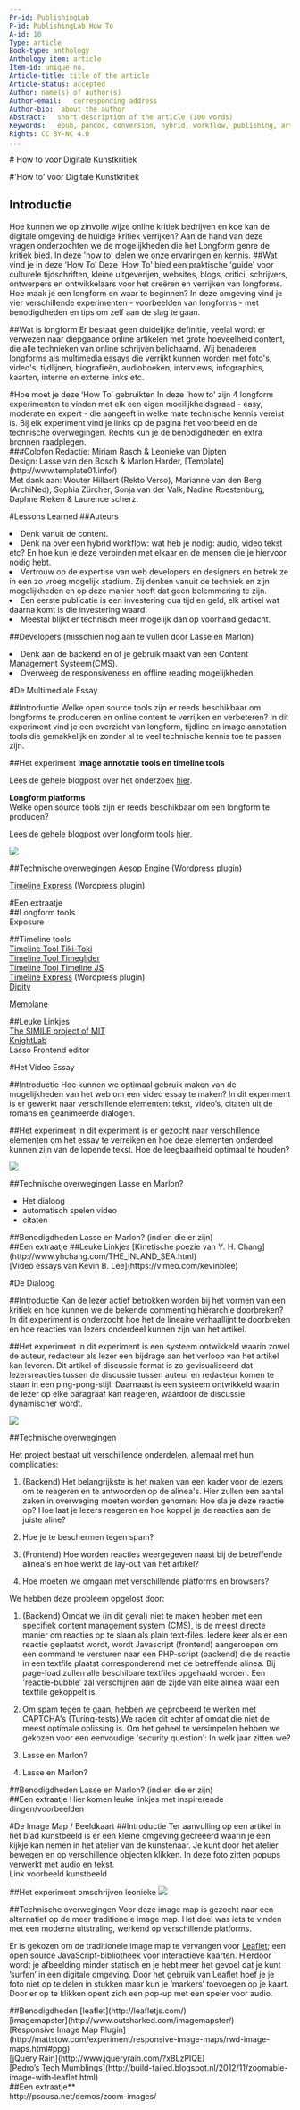 ```yaml
---
Pr-id: PublishingLab
P-id: PublishingLab How To
A-id: 10
Type: article
Book-type: anthology
Anthology item: article
Item-id: unique no.
Article-title: title of the article
Article-status: accepted
Author: name(s) of author(s)
Author-email:   corresponding address
Author-bio:  about the author
Abstract:   short description of the article (100 words)
Keywords:   epub, pandoc, conversion, hybrid, workflow, publishing, arts publishing, styles, css, markdown, design, ebooks, epub3, GitHub
Rights: CC BY-NC 4.0
...
```


<div class="pagetitle">
# How to voor Digitale Kunstkritiek
</div>

#'How to' voor Digitale Kunstkritiek

## Introductie
Hoe kunnen we op zinvolle wijze online kritiek bedrijven en koe kan de digitale omgeving de huidige kritiek verrijken? Aan de hand van deze vragen onderzochten we de mogelijkheden die het Longform genre de kritiek bied. In deze 'how to' delen we onze ervaringen en kennis. 
##Wat vind je in deze ‘How To’ 
Deze 'How To' bied een praktische 'guide' voor culturele tijdschriften, kleine uitgeverijen, websites, blogs, critici, schrijvers, ontwerpers en ontwikkelaars voor het creëren en verrijken van longforms. Hoe maak je een longform en waar te beginnen? In deze omgeving 
vind je vier verschillende experimenten - voorbeelden van longforms - met benodigdheden en tips om zelf aan de slag te gaan.  

##Wat is longform
Er bestaat geen duidelijke definitie, veelal wordt er verwezen naar diepgaande online artikelen met grote hoeveelheid content, die alle technieken van online schrijven belichaamd. Wij benaderen longforms als multimedia essays die verrijkt kunnen worden met foto's, video's, tijdlijnen, biografieën, audioboeken, interviews, infographics, kaarten, interne en externe links etc.

<div class="infobox">
#Hoe moet je deze ‘How To’ gebruikten 
In deze 'how to' zijn 4 longform experimenten te vinden met elk een eigen moeilijkheidsgraad - easy, moderate en expert - die aangeeft in welke mate technische kennis vereist is. Bij elk experiment vind je links op de pagina het voorbeeld en de technische overwegingen. Rechts kun je de benodigdheden en extra bronnen raadplegen. 
</div>

<div class="linkbox">
###Colofon
Redactie: Miriam Rasch & Leonieke van Dipten <br>
Design: Lasse van den Bosch & Marlon Harder, 
[Template](http://www.template01.info/)<br>
Met dank aan: Wouter Hillaert (Rekto Verso), Marianne van den Berg (ArchiNed), Sophia Zürcher, Sonja van der Valk, Nadine Roestenburg, Daphne Rieken & Laurence scherz.
</div>


#Lessons Learned
##Auteurs<br>
<li>Denk vanuit de content.</li>
<li>Denk na over een hybrid workflow: wat heb je nodig: audio, video tekst etc? En hoe kun je deze verbinden met elkaar en de mensen die je hiervoor nodig hebt. </li>
<li>Vertrouw op de expertise van web developers en designers en betrek ze in een zo vroeg mogelijk stadium. Zij denken vanuit de techniek en zijn mogelijkheden en op deze manier hoeft dat geen belemmering te zijn. </li>
<li>Een eerste publicatie is een investering qua tijd en geld, elk artikel wat daarna komt is die investering waard. </li>
<li>Meestal blijkt er technisch meer mogelijk dan op voorhand gedacht. </li>

##Developers (misschien nog aan te vullen door Lasse en Marlon)<br>
<li>Denk aan de backend en of je gebruik maakt van een Content Management Systeem(CMS).</li>
<li>Overweeg de responsiveness en offline reading mogelijkheden.</li>


#De Multimediale Essay
<div class="difficulty-level easy"></div>
<div class="difficulty-level moderate"></div>


##Introductie 
Welke open source tools zijn er reeds beschikbaar om longforms te produceren en online content te verrijken en verbeteren? In dit experiment vind je een overzicht van longform, tijdline en image annotation tools die gemakkelijk en zonder al te veel technische kennis toe te passen zijn. 

##Het experiment 
**Image annotatie tools en timeline tools** <br>


Lees de gehele blogpost over het onderzoek [hier](http://www.publishinglab.nl/dekunstvandekritiek/2015/04/30/timeline-and-annotation-tools/). 

**Longform platforms** <br>
Welke open source tools zijn er reeds beschikbaar om een longform te producen? 

Lees de gehele blogpost over longform tools [hier](http://www.publishinglab.nl/dekunstvandekritiek/2015/03/31/developing-a-longform-platform-for-the-inc/). 

![](lib/ArchiNed_Comparison-chart.png)

##Technische overwegingen 
Aesop Engine (Wordpress plugin)
<div class="difficulty-level moderate"></div>


[Timeline Express](https://wordpress.org/plugins/timeline-express/) (Wordpress plugin) <br>
</div>

<div class="infobox">
#Een extraatje<br>
##Longform tools <br>
Exposure <br>

##Timeline tools <br>
[Timeline Tool Tiki-Toki](http://www.tiki-toki.com/) <br>
[Timeline Tool Timeglider](http://www.timeglider.com/) <br>
[Timeline Tool Timeline JS](http://timeline.knightlab.com/) <br>
[Timeline Express](https://wordpress.org/plugins/timeline-express/) (Wordpress plugin) <br>
[Dipity](http://www.dipity.com/) <br>

[Memolane](http://memolane.com/) <br>


##Leuke Linkjes <br>
[The SIMILE project of MIT](http://www.simile-widgets.org/) <br>
[KnightLab](https://projects.knightlab.com/)<br>
Lasso Frontend editor 
</div>


#Het Video Essay
<div class="difficulty-level expert"></div>

##Introductie 
Hoe kunnen we optimaal gebruik maken van de mogelijkheden van het web om een video essay te maken? In dit experiment is er gewerkt naar verschillende elementen: tekst, video’s, citaten uit de romans en geanimeerde dialogen.

##Het experiment
In dit experiment is er gezocht naar verschillende elementen om het essay te verreiken en hoe deze elementen onderdeel kunnen zijn van de lopende tekst.
Hoe de leegbaarheid optimaal te houden?

![](lib/video.png)

##Technische overwegingen
Lasse en Marlon?
 - Het dialoog
 - automatisch spelen video
 - citaten

<div class="linkbox">
##Benodigdheden
Lasse en Marlon? (indien die er zijn)
</div>

<div class="infobox">
##Een extraatje
##Leuke Linkjes
[Kinetische poezie van Y. H. Chang](http://www.yhchang.com/THE_INLAND_SEA.html) <br>
[Video essays van Kevin B. Lee](https://vimeo.com/kevinblee)<br>
</div>


#De Dialoog
<div class="difficulty-level expert"></div>

##Introductie
Kan de lezer actief betrokken worden bij het vormen van een kritiek en hoe kunnen we de bekende commenting hiërarchie doorbreken? In dit experiment is onderzocht hoe het de lineaire verhaallijnt te doorbreken en hoe  reacties van lezers onderdeel kunnen zijn van het artikel. 

##Het experiment
In dit experiment is een systeem ontwikkeld waarin zowel de auteur, redacteur als lezer een bijdrage aan het verloop van het artikel kan leveren. Dit artikel of discussie format is zo gevisualiseerd dat lezersreacties tussen de discussie tussen auteur en redacteur komen te staan in een ping-pong-stijl. Daarnaast is een systeem ontwikkeld waarin de lezer op elke paragraaf kan reageren, waardoor de discussie dynamischer wordt.

![](lib/rekto.png)


##Technische overwegingen
<div class="difficulty-level expert"></div>
Het project bestaat uit verschillende onderdelen, allemaal met hun complicaties: <br>

1. (Backend) Het belangrijkste is het maken van een kader voor de lezers om te reageren en te antwoorden op de alinea's. Hier zullen een aantal zaken in overweging moeten worden genomen: Hoe sla je deze reactie op? Hoe laat je lezers reageren en hoe koppel je de reacties aan de juiste aline?

2.  Hoe je te beschermen tegen spam? 

3. (Frontend) Hoe worden reacties weergegeven naast bij de betreffende alinea's en hoe werkt de lay-out van het artikel?

4. Hoe moeten we omgaan met verschillende platforms en browsers?

We hebben deze probleem opgelost door:

1. (Backend) Omdat we (in dit geval) niet te maken hebben met een specifiek content management system (CMS), is de meest directe manier om reacties op te slaan als plain text-files. Iedere keer als er een reactie geplaatst wordt, wordt Javascript (frontend) aangeroepen om een command te versturen naar een PHP-script (backend) die de reactie in een textfile plaatst corresponderend met de betreffende alinea. Bij page-load zullen alle beschilbare textfiles opgehaald worden. Een 'reactie-bubble' zal verschijnen aan de zijde van elke alinea waar een textfile gekoppelt is. 

2. Om spam tegen te gaan, hebben we geprobeerd te werken met CAPTCHA's (Turing-tests),We raden dit echter af omdat die niet de meest optimale oplissing is. Om het geheel te versimpelen hebben we gekozen voor een eenvoudige 'security question': In welk jaar zitten we?

3. Lasse en Marlon?

3. Lasse en Marlon?


<div class="linkbox">
##Benodigdheden
Lasse en Marlon? (indien die er zijn)

</div>

<div class="infobox">
##Een extraatje
Hier komen leuke linkjes met inspirerende dingen/voorbeelden
</div>


#De Image Map / Beeldkaart
##Introductie
Ter aanvulling op een artikel in het blad kunstbeeld is er een kleine omgeving gecreëerd waarin je een kijkje kan nemen in het atelier van de kunstenaar. Je kunt door het atelier bewegen en op verschillende objecten klikken. In deze foto zitten popups verwerkt met audio en tekst. <br>
Link voorbeeld kunstbeeld

##Het experiment
omschrijven leonieke
![](lib/Kunstbeeld.png)

##Technische overwegingen
Voor deze image map is gezocht naar een alternatief op de meer traditionele image map. Het doel was iets te vinden met een moderne uitstraling, werkend op verschillende platforms. 

Er is gekozen om de traditionele image map te vervangen voor [Leaflet](http://leafletjs.com/); een open source JavaScript-bibliotheek voor interactieve kaarten. Hierdoor wordt je afbeelding minder statisch en je hebt meer het gevoel dat je kunt ’surfen’ in een digitale omgeving. 
Door het gebruik van Leaflet hoef je je foto niet op te delen in stukken maar kun je ‘markers’ toevoegen op je kaart. Door er op te klikken opent zich een pop-up met een speler voor audio. 

<div class="linkbox">
##Benodigdheden
[leaflet](http://leafletjs.com/) <br>
[imagemapster](http://www.outsharked.com/imagemapster/) <br>
[Responsive Image Map Plugin](http://mattstow.com/experiment/responsive-image-maps/rwd-image-maps.html#ppg) <br>
[jQuery Rain](http://www.jqueryrain.com/?xBLzPIQE) <br>
[Pedro’s Tech Mumblings](http://build-failed.blogspot.nl/2012/11/zoomable-image-with-leaflet.html) <br>
</div>

<div class="infobox">
##Een extraatje** <br>
http://psousa.net/demos/zoom-images/ <br>
</div>






